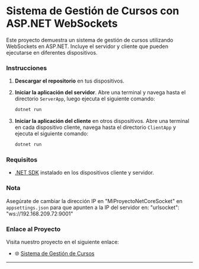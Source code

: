 # Sistema de Gestión de Cursos con ASP.NET WebSockets

Este proyecto demuestra un sistema de gestión de cursos utilizando WebSockets en ASP.NET. Incluye el servidor y cliente que pueden ejecutarse en diferentes dispositivos.

### Instrucciones

1. **Descargar el repositorio** en tus dispositivos.

2. **Iniciar la aplicación del servidor**. Abre una terminal y navega hasta el directorio `ServerApp`, luego ejecuta el siguiente comando:
    ```bash
    dotnet run
    ```

3. **Iniciar la aplicación del cliente** en otros dispositivos. Abre una terminal en cada dispositivo cliente, navega hasta el directorio `ClientApp` y ejecuta el siguiente comando:
    ```bash
    dotnet run
    ```

### Requisitos

- [.NET SDK](https://dotnet.microsoft.com/download) instalado en los dispositivos cliente y servidor.

### Nota

Asegúrate de cambiar la dirección IP en "MiProyectoNetCoreSocket" en `appsettings.json` para que apunten a la IP del servidor en:
"urlsocket": "ws://192.168.209.72:9001"

### Enlace al Proyecto

Visita nuestro proyecto en el siguiente enlace:
- 🌐 [Sistema de Gestión de Cursos](http://www.cursosuna.somee.com/Carrito/Index)

---
